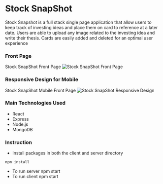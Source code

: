 # Stock SnapShot
Stock Snapshot is a full stack single page application that allow users to keep track of investing ideas and place them on card to reference at a later date. Users are able to upload any image related to the investing idea and write their thesis. Cards are easily added and deleted for an optimal user experience

### Front Page
Stock SnapShot Front Page
![Stock SnapShot Front Page](https://raw.githubusercontent.com/Davichavix/StockSnapShot/main/client/src/images/StockSnapShot_Screenshot.png)

### Responsive Design for Mobile
Stock SnapShot Mobile Front Page 
![Stock SnapShot Responsive Design](https://github.com/Davichavix/SnapShot/blob/main/client/src/images/StockSnapShotScreenshot_mobile.png)

### Main Technologies Used
* React
* Express
* Node.js
* MongoDB


### Instruction

* Install packages in both the client and server directory

```
npm install

```

* To run server npm start
* To run client npm start